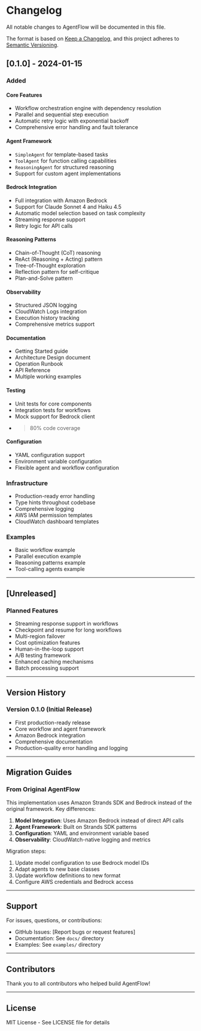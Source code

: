# Changelog

All notable changes to AgentFlow will be documented in this file.

The format is based on [Keep a Changelog](https://keepachangelog.com/en/1.0.0/),
and this project adheres to [Semantic Versioning](https://semver.org/spec/v2.0.0.html).

## [0.1.0] - 2024-01-15

### Added

#### Core Features
- Workflow orchestration engine with dependency resolution
- Parallel and sequential step execution
- Automatic retry logic with exponential backoff
- Comprehensive error handling and fault tolerance

#### Agent Framework
- `SimpleAgent` for template-based tasks
- `ToolAgent` for function calling capabilities
- `ReasoningAgent` for structured reasoning
- Support for custom agent implementations

#### Bedrock Integration
- Full integration with Amazon Bedrock
- Support for Claude Sonnet 4 and Haiku 4.5
- Automatic model selection based on task complexity
- Streaming response support
- Retry logic for API calls

#### Reasoning Patterns
- Chain-of-Thought (CoT) reasoning
- ReAct (Reasoning + Acting) pattern
- Tree-of-Thought exploration
- Reflection pattern for self-critique
- Plan-and-Solve pattern

#### Observability
- Structured JSON logging
- CloudWatch Logs integration
- Execution history tracking
- Comprehensive metrics support

#### Documentation
- Getting Started guide
- Architecture Design document
- Operation Runbook
- API Reference
- Multiple working examples

#### Testing
- Unit tests for core components
- Integration tests for workflows
- Mock support for Bedrock client
- >80% code coverage

#### Configuration
- YAML configuration support
- Environment variable configuration
- Flexible agent and workflow configuration

### Infrastructure
- Production-ready error handling
- Type hints throughout codebase
- Comprehensive logging
- AWS IAM permission templates
- CloudWatch dashboard templates

### Examples
- Basic workflow example
- Parallel execution example
- Reasoning patterns example
- Tool-calling agents example

---

## [Unreleased]

### Planned Features
- Streaming response support in workflows
- Checkpoint and resume for long workflows
- Multi-region failover
- Cost optimization features
- Human-in-the-loop support
- A/B testing framework
- Enhanced caching mechanisms
- Batch processing support

---

## Version History

### Version 0.1.0 (Initial Release)
- First production-ready release
- Core workflow and agent framework
- Amazon Bedrock integration
- Comprehensive documentation
- Production-quality error handling and logging

---

## Migration Guides

### From Original AgentFlow

This implementation uses Amazon Strands SDK and Bedrock instead of the original framework. Key differences:

1. **Model Integration**: Uses Amazon Bedrock instead of direct API calls
2. **Agent Framework**: Built on Strands SDK patterns
3. **Configuration**: YAML and environment variable based
4. **Observability**: CloudWatch-native logging and metrics

Migration steps:
1. Update model configuration to use Bedrock model IDs
2. Adapt agents to new base classes
3. Update workflow definitions to new format
4. Configure AWS credentials and Bedrock access

---

## Support

For issues, questions, or contributions:
- GitHub Issues: [Report bugs or request features]
- Documentation: See `docs/` directory
- Examples: See `examples/` directory

---

## Contributors

Thank you to all contributors who helped build AgentFlow!

---

## License

MIT License - See LICENSE file for details

